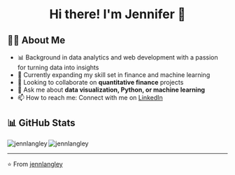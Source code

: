 <h1 align="center">Hi there! I'm Jennifer 👋</h1>

## 👩‍💻 About Me

- 📊 Background in data analytics and web development with a passion for turning data into insights
- 🌱 Currently expanding my skill set in finance and machine learning
- 💼 Looking to collaborate on **quantitative finance** projects
- 💬 Ask me about **data visualization, Python, or machine learning**
- 📫 How to reach me: Connect with me on <a href="https://linkedin.com/in/jennifer-langley" target="_blank">LinkedIn</a>

## 📊 GitHub Stats

<div>
  <img align="left" src="https://github-readme-stats.vercel.app/api/top-langs?username=jennlangley&show_icons=true&locale=en&layout=compact&theme=radical" alt="jennlangley" />
</div>

<div>
  <img align="center" src="https://github-readme-streak-stats.herokuapp.com/?user=jennlangley&theme=radical" alt="jennlangley" />
</div>

---

⭐️ From [jennlangley](https://github.com/jennlangley)
